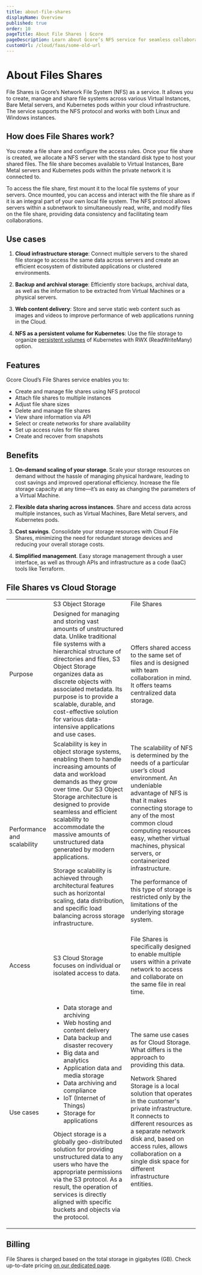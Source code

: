 ```yaml
---
title: about-file-shares
displayName: Overview
published: true
order: 10
pageTitle: About File Shares | Gcore
pageDescription: Learn about Gcore’s NFS service for seamless collaboration & cost savings.
customUrl: /cloud/faas/some-old-url
---
```

# About Files Shares

File Shares is Gcore’s Network File System (NFS) as a service. It allows you to create, manage and share file systems across various Virtual Instances, Bare Metal servers, and Kubernetes pods within your cloud infrastructure. The service supports the NFS protocol and works with both Linux and Windows instances. 

## How does File Shares work?

You create a file share and configure the access rules. Once your file share is created, we allocate a NFS server with the standard disk type to host your shared files. The file share becomes available to Virtual Instances, Bare Metal servers and Kubernetes pods within the private network it is connected to.

To access the file share, first mount it to the local file systems of your servers. Once mounted, you can access and interact with the file share as if it is an integral part of your own local file system. The NFS protocol allows servers within a subnetwork to simultaneously read, write, and modify files on the file share, providing data consistency and facilitating team collaborations.

## Use cases

1. **Cloud infrastructure storage**: Connect multiple servers to the shared file storage to access the same data across servers and create an efficient ecosystem of distributed applications or clustered environments.

2. **Backup and archival storage**: Efficiently store backups, archival data, as well as the information to be extracted from Virtual Machines or a physical servers.

3. **Web content delivery**: Store and serve static web content such as images and videos to improve performance of web applications running in the Cloud.

4. **NFS as a persistent volume for Kubernetes**: Use the file storage to organize <a href="https://gcore.com/docs/cloud/kubernetes/storage/create-a-pvc-and-bind-it-to-a-pod" target="_blank">persistent volumes</a> of Kubernetes with RWX (ReadWriteMany) option.

## Features

Gcore Cloud’s File Shares service enables you to:
- Create and manage file shares using NFS protocol
- Attach file shares to multiple instances
- Adjust file share sizes
- Delete and manage file shares
- View share information via API
- Select or create networks for share availability
- Set up access rules for file shares
- Create and recover from snapshots

## Benefits

1. **On-demand scaling of your storage**. Scale your storage resources on demand without the hassle of managing physical hardware, leading to cost savings and improved operational efficiency. Increase the file storage capacity at any time—it’s as easy as changing the parameters of a Virtual Machine.

2. **Flexible data sharing across instances**. Share and access data across multiple instances, such as Virtual Machines, Bare Metal servers, and Kubernetes pods.

3. **Cost savings**. Consolidate your storage resources with Cloud File Shares, minimizing the need for redundant storage devices and reducing your overall storage costs.

4. **Simplified management**. Easy storage management through a user interface, as well as through APIs and infrastructure as a code (IaaC) tools like Terraform.

## File Shares vs Cloud Storage

<table>
   <tr>
      <td>    </td>
      <td>S3 Object Storage</td>
      <td>File Shares</td>
   </tr>
   <tr>
      <td>Purpose</td>
      <td style="text-align: left">Designed for managing and storing vast amounts of unstructured data. Unlike traditional file systems with a hierarchical structure of directories and files, S3 Object Storage organizes data as discrete objects with associated metadata. Its purpose is to provide a scalable, durable, and cost-effective solution for various data-intensive applications and use cases.</td>
      <td style="text-align: left">Offers shared access to the same set of files and is designed with team collaboration in mind. It offers teams centralized data storage.</td>
   </tr>
   <tr>
      <td>Performance and scalability</td>
      <td style="text-align: left">Scalability is key in object storage systems, enabling them to handle increasing amounts of data and workload demands as they grow over time. Our S3 Object Storage architecture is designed to provide seamless and efficient scalability to accommodate the massive amounts of unstructured data generated by modern applications. 

Storage scalability is achieved through architectural features such as horizontal scaling, data distribution, and specific load balancing across storage infrastructure.
</td>
      <td style="text-align: left">The scalability of NFS is determined by the needs of a particular user’s cloud environment. An undeniable advantage of NFS is that it makes connecting storage to any of the most common cloud computing resources easy, whether virtual machines, physical servers, or containerized infrastructure.

The performance of this type of storage is restricted only by the limitations of the underlying storage system.
</td>
   </tr>
   <tr>
      <td>Access</td>
      <td style="text-align: left">S3 Cloud Storage focuses on individual or isolated access to data.</td>
      <td style="text-align: left">File Shares is specifically designed to enable multiple users within a private network to access and collaborate on the same file in real time.</td>
   </tr>
   <tr>
      <td>Use cases</td>
      <td style="text-align: left">

- Data storage and archiving
- Web hosting and content delivery
- Data backup and disaster recovery
- Big data and analytics
- Application data and media storage
- Data archiving and compliance
- IoT (Internet of Things)
- Storage for applications

Object storage is a globally geo-distributed solution for providing unstructured data to any users who have the appropriate permissions via the S3 protocol. As a result, the operation of services is directly aligned with specific buckets and objects via the protocol.
</td>
      <td style="text-align: left">The same use cases as for Cloud Storage. What differs is the approach to providing this data.

Network Shared Storage is a local solution that operates in the customer's private infrastructure. It connects to different resources as a separate network disk and, based on access rules, allows collaboration on a single disk space for different infrastructure entities.
</td>
</table>

## Billing

File Shares is charged based on the total storage in gigabytes (GB). Check up-to-date pricing <a href="https://gcore.com/pricing/cloud" target="_blank">on our dedicated page</a>.



